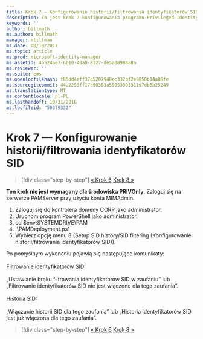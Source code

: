 ```yaml
---
title: Krok 7 — Konfigurowanie historii/filtrowania identyfikatorów SID
description: To jest krok 7 konfigurowania programu Privileged Identity Manager za pomocą skryptów. Ten krok obejmuje konfigurowanie historii/filtrowania identyfikatorów SID.
keywords: ''
author: billmath
ms.author: billmath
manager: mtillman
ms.date: 08/18/2017
ms.topic: article
ms.prod: microsoft-identity-manager
ms.assetid: 4b524ae7-6610-40a0-8127-de5a08988a8a
ms.reviewer: ''
ms.suite: ems
ms.openlocfilehash: f85dd4eff32d5207948ec332bf2e9850b14a86fe
ms.sourcegitcommit: 44a2293ff17c50381a59053303311d7db8b25249
ms.translationtype: MT
ms.contentlocale: pl-PL
ms.lasthandoff: 10/31/2018
ms.locfileid: "50379332"
---
```

# <a name="step-7-set-up-sid-historysid-filtering"></a>Krok 7 — Konfigurowanie historii/filtrowania identyfikatorów SID

> [!div class="step-by-step"]
> [« Krok 6](sp1-step6-setup-pam-trust.md)
> [Krok 8 »](sp1-step8-pam-deployment-verification.md)

**Ten krok nie jest wymagany dla środowiska PRIVOnly**. Zaloguj się na serwerze PAMServer przy użyciu konta MIMAdmin.

1. Zaloguj się do kontrolera domeny CORP jako administrator.
2. Uruchom program PowerShell jako administrator.
3. cd $env:SYSTEMDRIVE\PAM
4. .\PAMDeployment.ps1
5. Wybierz opcję menu 8 (Setup SID history/SID filtering (Konfigurowanie historii/filtrowania identyfikatorów SID)).

Po pomyślnym wykonaniu pojawią się następujące komunikaty:<br/></br>
Filtrowanie identyfikatorów SID: <br/></br>
„Ustawianie braku filtrowania identyfikatorów SID w zaufaniu” lub „Filtrowanie identyfikatorów SID nie jest włączone dla tego zaufania”. </br></br>
Historia SID: </br></br>
„Włączanie historii SID dla tego zaufania” lub „Historia identyfikatorów SID jest już włączona dla tego zaufania”.

> [!div class="step-by-step"]
> [« Krok 6](sp1-step6-setup-pam-trust.md)
> [Krok 8 »](sp1-step8-pam-deployment-verification.md)
